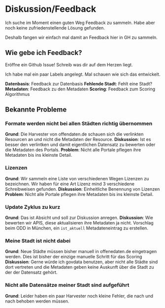 # Diskussion/Feedback

Ich suche im Moment einen guten Weg Feedback zu sammeln. Habe aber noch keine zufriedenstellende Lösung gefunden. 

Deshalb fangen wir einfach mal damit an Feedback hier in GH zu sammeln.

## Wie gebe ich Feedback?

Eröffne ein Github Issue! Schreib was dir auf dem Herzen liegt. 

Ich habe mal ein paar Labels angelegt. 
Mal schauen wie sich das entwickelt.

__Datenbasis__: Feedback zur Datenbasis
__Fehlende Stadt__: Fehlt eine Stadt?
__Metadaten__: Feedback zu den Metadaten
__Scoring__: Feedback zum Scoring Algorithmus


## Bekannte Probleme

### Formate werden nicht bei allen Städten richtig übernommen
__Grund__: Die Harvester von offendaten.de schauen sich die verlinkten Resourcen an und nicht die Metadaten der Resource.
__Diskussion__: Ist es besser den verlintken und damit eigentlichen Datensatz zu bewerten oder die Metadaten des Portals.
__Problem__: Nicht alle Portale pflegen ihre Metadaten bis ins kleinste Detail.


### Lizenzen
__Grund__: Wir sammeln eine Liste von verschiedenen Wegen Lizenzen zu bezeichnen. Wir haben für eine Art Lizenz mind 3 verschiedene Schreibweisen gefunden.
__Diskussion__: Einheitliche Benennung von Lizenzen
__Problem__: Nicht alle Portale pflegen ihre Metadaten bis ins kleinste Detail.

### Update Zyklus zu kurz
__Grund__: Das ist Absicht und soll zur Diskussion anregen.
__Diskussion__: Wie bewerten wir APIS, diese aktualisieren ihre Metadaten ja nicht. Vorschlag beim ODD in München, ein `ist_aktuell` Metadateneintrag zu erstellen.

### Meine Stadt ist nicht dabei
__Grund__: Neue Städte müssen bisher manuell in offenedaten.de eingetragen werden. Dies ist bisher der einzige manuelle Schritt für das Scoring
__Diskussion__: Gerne würde ich govdata benutzen, aber nicht alle Städte sind dort vertreten und die Metadaten geben keine Auskunft über die Stadt zu der der Datensatz gehört.

### Nicht alle Datensätze meiner Stadt sind aufgeführt
__Grund__: Leider haben ein paar Harvester noch kleine Fehler, die nach und nach behoben werden müssen. 
